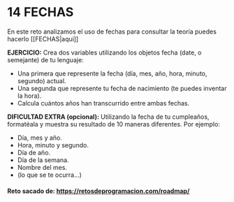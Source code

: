 # 14 FECHAS

En este reto analizamos el uso de fechas para consultar la teoría puedes hacerlo [[FECHAS|aqui]]

 **EJERCICIO:**
 Crea dos variables utilizando los objetos fecha (date, o semejante) de tu lenguaje:
 - Una primera que represente la fecha (día, mes, año, hora, minuto, segundo) actual.
 - Una segunda que represente tu fecha de nacimiento (te puedes inventar la hora).
 - Calcula cuántos años han transcurrido entre ambas fechas.
 
 **DIFICULTAD EXTRA (opcional):**
 Utilizando la fecha de tu cumpleaños, formatéala y muestra su resultado de 10 maneras diferentes. Por ejemplo:
 
 - Día, mes y año.
 - Hora, minuto y segundo.
 - Día de año.
 - Día de la semana.
 - Nombre del mes.
 - (lo que se te ocurra...)

#### Reto sacado de: https://retosdeprogramacion.com/roadmap/